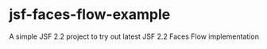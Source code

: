 jsf-faces-flow-example
======================

A simple JSF 2.2 project to try out latest JSF 2.2 Faces Flow implementation
